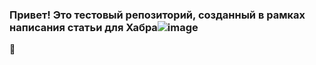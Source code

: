 ### Привет! Это тестовый репозиторий, созданный в рамках написания статьи для Хабра![image](https://github.com/docopshabr/docopshabr/assets/137178109/818e0ece-d1f2-4f04-a3fb-c9eaaf34e44c)
 👋

